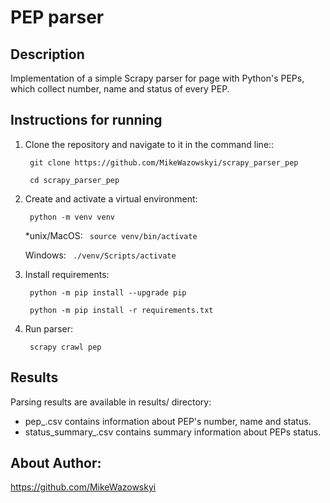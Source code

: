 # PEP parser

## Description

Implementation of a simple Scrapy parser for page with Python's PEPs, which collect number, name and status of every PEP.

## Instructions for running

1. Clone the repository and navigate to it in the command line::

   ``` git clone https://github.com/MikeWazowskyi/scrapy_parser_pep```

   ``` cd scrapy_parser_pep```

2. Create and activate a virtual environment:

   ``` python -m venv venv```

   *unix/MacOS:
   ``` source venv/bin/activate```

   Windows:
   ``` ./venv/Scripts/activate```

3. Install requirements:

   ``` python -m pip install --upgrade pip```

   ``` python -m pip install -r requirements.txt```

4. Run parser:

   ``` scrapy crawl pep```

## Results

Parsing results are available in results/ directory:
* pep_<datetime>.csv contains information about PEP's number, name and status.
* status_summary_<datetime>.csv contains summary information about PEPs status.

## About Author:
https://github.com/MikeWazowskyi
